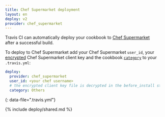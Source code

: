 ```yaml
---
title: Chef Supermarket deployment
layout: en
deploy: v2
provider: chef_supermarket
---
```


Travis CI can automatically deploy your cookbook to [Chef
Supermarket](https://supermarket.chef.io/) after a successful build.

To deploy to Chef Supermarket add your Chef Supermarket `user_id`, your
[encrypted](/user/encrypting-files) Chef Supermarket client key and the
cookbook [`category`](https://docs.getchef.com/knife_cookbook_site.html#id12)
to your `.travis.yml`:

```yaml
deploy:
  provider: chef_supermarket
  user_id: <your chef username>
  # the encrypted client key file is decrypted in the before_install step of the build when you add it using the instructions above
  category: Others
```
{: data-file=".travis.yml"}

{% include deploy/shared.md %}
